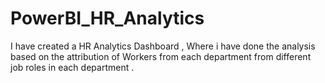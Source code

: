 # PowerBI_HR_Analytics
I have created a HR Analytics Dashboard , Where i have done the analysis based on the attribution of Workers from each department from different job roles in each department .
